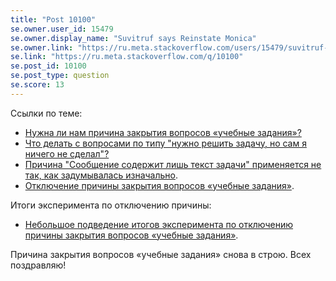 ```yaml
---
title: "Post 10100"
se.owner.user_id: 15479
se.owner.display_name: "Suvitruf says Reinstate Monica"
se.owner.link: "https://ru.meta.stackoverflow.com/users/15479/suvitruf-says-reinstate-monica"
se.link: "https://ru.meta.stackoverflow.com/q/10100"
se.post_id: 10100
se.post_type: question
se.score: 13
---
```

<p>Ссылки по теме:</p>

<ul>
<li><a href="https://ru.meta.stackoverflow.com/q/9704/15479">Нужна ли нам причина закрытия вопросов &#171;учебные задания&#187;?</a></li>
<li><a href="https://ru.meta.stackoverflow.com/q/9631/15479">Что делать с вопросами по типу &quot;нужно решить задачу, но сам я ничего не сделал&quot;?</a></li>
<li><a href="https://ru.meta.stackoverflow.com/q/6189/15479">Причина &quot;Сообщение содержит лишь текст задачи&quot; применяется не так, как задумывалась изначально</a>.</li>
<li><a href="https://ru.meta.stackoverflow.com/q/9743/15479">Отключение причины закрытия вопросов &#171;учебные задания&#187;</a>.</li>
</ul>

<p>Итоги эксперимента по отключению причины: </p>

<ul>
<li><a href="https://ru.meta.stackoverflow.com/q/10013/15479">Небольшое подведение итогов эксперимента по отключению причины закрытия вопросов &#171;учебные задания&#187;</a>.</li>
</ul>

<p>Причина закрытия вопросов «учебные задания» снова в строю. Всех поздравляю!</p>
